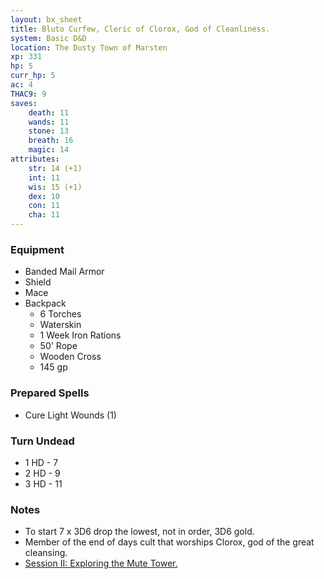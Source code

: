 ```yaml
---
layout: bx_sheet
title: Bluto Curfew, Cleric of Clorox, God of Cleanliness.
system: Basic D&D
location: The Dusty Town of Marsten
xp: 331
hp: 5
curr_hp: 5
ac: 4
THAC9: 9
saves:
    death: 11
    wands: 11
    stone: 13
    breath: 16
    magic: 14
attributes:
    str: 14 (+1)
    int: 11
    wis: 15 (+1)
    dex: 10
    con: 11
    cha: 11
---
```



### Equipment
 
* Banded Mail Armor
* Shield
* Mace
* Backpack
  * 6 Torches
  * Waterskin
  * 1 Week Iron Rations
  * 50' Rope
  * Wooden Cross
  * 145 gp
  
### Prepared Spells

* Cure Light Wounds (1)
   
### Turn Undead

 * 1 HD - 7
 * 2 HD - 9
 * 3 HD - 11   
   
### Notes

 * To start 7 x 3D6 drop the lowest, not in order, 3D6 gold.
 * Member of the end of days cult that worships Clorox, god of the great cleansing.
 * [Session II: Exploring the Mute Tower.](https://plus.google.com/112666135831357830942/posts/dqqFc5suutR)